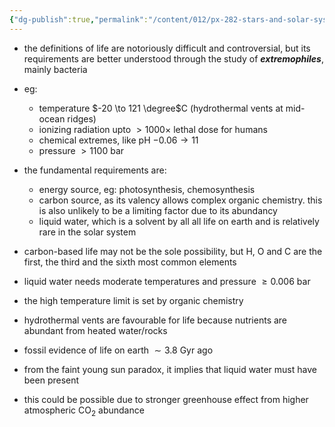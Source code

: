 ```yaml
---
{"dg-publish":true,"permalink":"/content/012/px-282-stars-and-solar-system/term-2-solar-system/m-habitability/px-282-m1-requirements-for-life/","noteIcon":"1","created":"2025-08-27T13:15:28.506+01:00","updated":"2025-03-16T11:50:35.000+00:00"}
---
```


- the definitions of life are notoriously difficult and controversial, but its requirements are better understood through the study of ***extremophiles***, mainly bacteria
- eg: 
	- temperature $-20 \to 121 \degree$C (hydrothermal vents at mid-ocean ridges)
	- ionizing radiation upto $>1000\times$ lethal dose for humans
	- chemical extremes, like pH $-0.06 \to 11$
	- pressure $>1100$ bar

- the fundamental requirements are:
	- energy source, eg: photosynthesis, chemosynthesis
	- carbon source, as its valency allows complex organic chemistry. this is also unlikely to be a limiting factor due to its abundancy
	- liquid water, which is a solvent by all all life on earth and is relatively rare in the solar system

- carbon-based life may not be the sole possibility, but H, O and C are the first, the third and the sixth most common elements
- liquid water needs moderate temperatures and pressure $\geq 0.006$ bar
- the high temperature limit is set by organic chemistry
- hydrothermal vents are favourable for life because nutrients are abundant from heated water/rocks

- fossil evidence of life on earth $\sim 3.8$ Gyr ago
- from the faint young sun paradox, it implies that liquid water must have been present
- this could be possible due to stronger greenhouse effect from higher atmospheric CO$_2$ abundance
